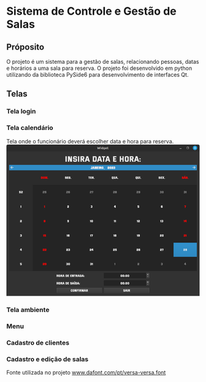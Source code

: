 # Sistema de Controle e Gestão de Salas

## Próposito
O projeto é um sistema para a gestão de salas, relacionando pessoas, datas e horários a uma sala para reserva. O projeto foi desenvolvido em python utilizando da biblioteca PySide6 para desenvolvimento de interfaces Qt.

## Telas

### Tela login

### Tela calendário
Tela onde o funcionário deverá escolher data e hora para reserva.
![Tela do calendário](img/demonstracao_calendario.png)

### Tela ambiente

### Menu

### Cadastro de clientes

### Cadastro e edição de salas

Fonte utilizada no projeto <a href="https://www.dafont.com/pt/versa-versa.font" target="_blank">www.dafont.com/pt/versa-versa.font</a>

